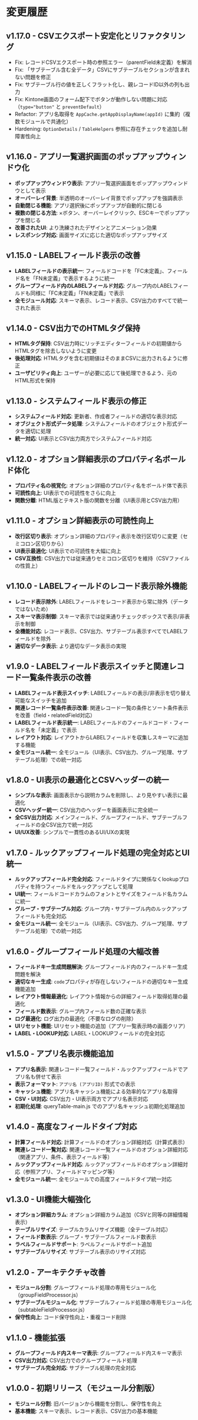 # 変更履歴

## v1.17.0 - CSVエクスポート安定化とリファクタリング
- Fix: レコードCSVエクスポート時の参照エラー（parentField未定義）を解消
- Fix: 「サブテーブル含む全データ」CSVにサブテーブルセクションが含まれない問題を修正
- Fix: サブテーブル行の値を正しくフラット化し、親レコードID以外の列も出力
- Fix: Kintone画面のフォーム配下でボタンが動作しない問題に対応（`type="button"` と `preventDefault`）
- Refactor: アプリ名取得を `AppCache.getAppDisplayName(appId)` に集約（複数モジュールで共通化）
- Hardening: `OptionDetails` / `TableHelpers` 参照に存在チェックを追加し耐障害性向上

## v1.16.0 - アプリ一覧選択画面のポップアップウィンドウ化
- **ポップアップウィンドウ表示**: アプリ一覧選択画面をポップアップウィンドウとして表示
- **オーバーレイ背景**: 半透明のオーバーレイ背景でポップアップを強調表示
- **自動閉じる機能**: アプリ選択後にポップアップが自動的に閉じる
- **複数の閉じる方法**: ×ボタン、オーバーレイクリック、ESCキーでポップアップを閉じる
- **改善されたUI**: より洗練されたデザインとアニメーション効果
- **レスポンシブ対応**: 画面サイズに応じた適切なポップアップサイズ

## v1.15.0 - LABELフィールド表示の改善
- **LABELフィールドの表示統一**: フィールドコードを「FC未定義」、フィールド名を「FN未定義」で表示するように統一
- **グループフィールド内のLABELフィールド対応**: グループ内のLABELフィールドも同様に「FC未定義」「FN未定義」で表示
- **全モジュール対応**: スキーマ表示、レコード表示、CSV出力のすべてで統一された表示

## v1.14.0 - CSV出力でのHTMLタグ保持
- **HTMLタグ保持**: CSV出力時にリッチエディターフィールドの初期値からHTMLタグを除去しないように変更
- **後処理対応**: HTMLタグを含む初期値はそのままCSVに出力されるように修正
- **ユーザビリティ向上**: ユーザーが必要に応じて後処理できるよう、元のHTML形式を保持

## v1.13.0 - システムフィールド表示の修正
- **システムフィールド対応**: 更新者、作成者フィールドの適切な表示対応
- **オブジェクト形式データ処理**: システムフィールドのオブジェクト形式データを適切に処理
- **統一対応**: UI表示とCSV出力両方でシステムフィールド対応

## v1.12.0 - オプション詳細表示のプロパティ名ボールド体化
- **プロパティ名の視覚化**: オプション詳細のプロパティ名をボールド体で表示
- **可読性向上**: UI表示での可読性をさらに向上
- **関数分離**: HTML版とテキスト版の関数を分離（UI表示用とCSV出力用）

## v1.11.0 - オプション詳細表示の可読性向上
- **改行区切り表示**: オプション詳細のプロパティ表示を改行区切りに変更（セミコロン区切りから）
- **UI表示最適化**: UI表示での可読性を大幅に向上
- **CSV互換性**: CSV出力では従来通りセミコロン区切りを維持（CSVファイルの性質上）

## v1.10.0 - LABELフィールドのレコード表示除外機能
- **レコード表示除外**: LABELフィールドをレコード表示から常に除外（データではないため）
- **スキーマ表示制御**: スキーマ表示では従来通りチェックボックスで表示/非表示を制御
- **全機能対応**: レコード表示、CSV出力、サブテーブル表示すべてでLABELフィールドを除外
- **適切なデータ表示**: より適切なデータ表示の実現

## v1.9.0 - LABELフィールド表示スイッチと関連レコード一覧条件表示の改善
- **LABELフィールド表示スイッチ**: LABELフィールドの表示/非表示を切り替え可能なスイッチを追加
- **関連レコード一覧条件表示改善**: 関連レコード一覧の条件とソート条件表示を改善（field・relatedField対応）
- **LABELフィールド表示統一**: LABELフィールドのフィールドコード・フィールド名を「未定義」で表示
- **レイアウト対応**: レイアウトからLABELフィールドを収集しスキーマに追加する機能
- **全モジュール統一**: 全モジュール（UI表示、CSV出力、グループ処理、サブテーブル処理）での統一対応

## v1.8.0 - UI表示の最適化とCSVヘッダーの統一
- **シンプルな表示**: 画面表示から説明カラムを削除し、より見やすい表示に最適化
- **CSVヘッダー統一**: CSV出力のヘッダーを画面表示に完全統一
- **全CSV出力対応**: メインフィールド、グループフィールド、サブテーブルフィールドの全CSV出力で統一対応
- **UI/UX改善**: シンプルで一貫性のあるUI/UXの実現

## v1.7.0 - ルックアップフィールド処理の完全対応とUI統一
- **ルックアップフィールド完全対応**: フィールドタイプに関係なくlookupプロパティを持つフィールドをルックアップとして処理
- **UI統一**: フィールドコードカラムのフォントとサイズをフィールド名カラムに統一
- **グループ・サブテーブル対応**: グループ内・サブテーブル内のルックアップフィールドも完全対応
- **全モジュール統一**: 全モジュール（UI表示、CSV出力、グループ処理、サブテーブル処理）での統一対応

## v1.6.0 - グループフィールド処理の大幅改善
- **フィールドキー生成問題解決**: グループフィールド内のフィールドキー生成問題を解決
- **適切なキー生成**: `code`プロパティが存在しないフィールドの適切なキー生成機能追加
- **レイアウト情報最適化**: レイアウト情報からの詳細フィールド取得処理の最適化
- **フィールド数表示**: グループ内フィールド数の正確な表示
- **ログ最適化**: ログ出力の最適化（不要なログの削除）
- **UIリセット機能**: UIリセット機能の追加（アプリ一覧表示時の画面クリア）
- **LABEL・LOOKUP対応**: LABEL・LOOKUPフィールドの完全対応

## v1.5.0 - アプリ名表示機能追加
- **アプリ名表示**: 関連レコード一覧フィールド・ルックアップフィールドでアプリ名も併せて表示
- **表示フォーマット**: `アプリ名 (アプリID)` 形式での表示
- **キャッシュ機能**: アプリ名キャッシュ機能による効率的なアプリ名取得
- **CSV・UI対応**: CSV出力・UI表示両方でアプリ名表示対応
- **初期化処理**: queryTable-main.js でのアプリ名キャッシュ初期化処理追加

## v1.4.0 - 高度なフィールドタイプ対応
- **計算フィールド対応**: 計算フィールドのオプション詳細対応（計算式表示）
- **関連レコード一覧対応**: 関連レコード一覧フィールドのオプション詳細対応（関連アプリ、条件、表示フィールド等）
- **ルックアップフィールド対応**: ルックアップフィールドのオプション詳細対応（参照アプリ、フィールドマッピング等）
- **全モジュール統一**: 全モジュールでの高度フィールドタイプ統一対応

## v1.3.0 - UI機能大幅強化
- **オプション詳細カラム**: オプション詳細カラム追加（CSVと同等の詳細情報表示）
- **テーブルリサイズ**: テーブルカラムリサイズ機能（全テーブル対応）
- **フィールド数表示**: グループ・サブテーブルフィールド数表示
- **ラベルフィールドサポート**: ラベルフィールドサポート追加
- **サブテーブルリサイズ**: サブテーブル表示のリサイズ対応

## v1.2.0 - アーキテクチャ改善
- **モジュール分割**: グループフィールド処理の専用モジュール化（groupFieldProcessor.js）
- **サブテーブルモジュール化**: サブテーブルフィールド処理の専用モジュール化（subtableFieldProcessor.js）
- **保守性向上**: コード保守性向上・重複コード削除

## v1.1.0 - 機能拡張
- **グループフィールド内スキーマ表示**: グループフィールド内スキーマ表示
- **CSV出力対応**: CSV出力でのグループフィールド処理
- **サブテーブル完全対応**: サブテーブル処理の完全対応

## v1.0.0 - 初期リリース（モジュール分割版）
- **モジュール分割**: 旧バージョンから機能を分割し、保守性を向上
- **基本機能**: スキーマ表示、レコード表示、CSV出力の基本機能
